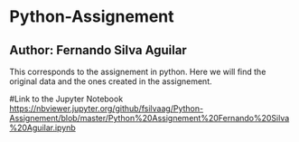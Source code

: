 # Python-Assignement
## Author: Fernando Silva Aguilar
This corresponds to the assignement in python. Here we will find the original data and the ones created in the assignement.

#Link to the Jupyter Notebook
https://nbviewer.jupyter.org/github/fsilvaag/Python-Assignement/blob/master/Python%20Assignement%20Fernando%20Silva%20Aguilar.ipynb
